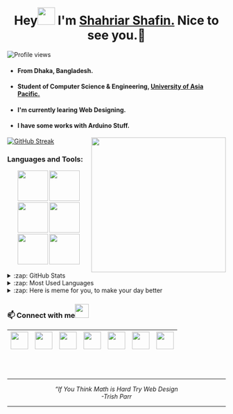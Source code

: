<h1 align="center">Hey<img src="https://raw.githubusercontent.com/ShahriarShafin/ShahriarShafin/main/Assets/hi.gif" width="40px"/> I'm <a href="https://shahriarshafin.me/">Shahriar Shafin.</a> Nice to see you.🤗</h1>


 ![Profile views](https://gpvc.arturio.dev/ShahriarShafin?v=3)

- #### From Dhaka, Bangladesh.
- #### Student of Computer Science & Engineering, <a href="https://www.uap-bd.edu/">University of Asia Pacific.</a>
- #### I'm currently learing Web Designing.
- #### I have some works with Arduino Stuff.<br>
<p>
 <img align="right" src="https://raw.githubusercontent.com/ShahriarShafin/ShahriarShafin/main/Assets/programmer.gif" width="310px alt="programmergif">
</p>

 [![GitHub Streak](https://github-readme-streak-stats.herokuapp.com/?user=ShahriarShafin&theme=tokyonight_duo)](https://github.com/DenverCoder1/github-readme-streak-stats)

 ### Languages and Tools:
 
<p align="center">
  <img src="https://raw.githubusercontent.com/ShahriarShafin/ShahriarShafin/main/Assets/html.gif" width="70">
  <img src="https://raw.githubusercontent.com/ShahriarShafin/ShahriarShafin/main/Assets/css.gif" width="70">
  <img src="https://media3.giphy.com/media/ln7z2eWriiQAllfVcn/200w.webp" width="70">
  <img src="https://raw.githubusercontent.com/ShahriarShafin/ShahriarShafin/main/Assets/bootstrap.gif" width="70">
  <img src="https://i.giphy.com/media/KzJkzjggfGN5Py6nkT/200.webp" width="70">
  <img src="https://i.giphy.com/media/IdyAQJVN2kVPNUrojM/200.webp" width="70">
</p>

<details>
  <summary>:zap: GitHub Stats</summary>

  <img align="left" alt="codeSTACKr's GitHub Stats" src="https://github-readme-stats.vercel.app/api?username=ShahriarShafin&show_icons=true&theme=merko" />

</details>

<details>
  <summary>:zap: Most Used Languages</summary>

  <img align="left" alt="codeSTACKr's GitHub Stats" src="https://github-readme-stats.vercel.app/api/top-langs/?username=ShahriarShafin&layout=compact" />

</details>

<details>
  <summary>:zap: Here is meme for you, to make your day better</summary>
(*PS: Refresh the page to see a new meme* :wink: )

<a href="https://github.com/ShahriarShafin"><img src='https://random-memer.herokuapp.com/' title="Meme" alt="Please refresh the page if the meme doesn't show up." height="350"></a>
</details>

 ### 📫 Connect with me<img src="https://raw.githubusercontent.com/ShahriarShafin/ShahriarShafin/main/Assets/handshake.gif" height="32px">
<a href="https://www.linkedin.com/in/tusharmit/"><img src="https://cdn2.iconfinder.com/data/icons/social-media-2285/512/1_Linkedin_unofficial_colored_svg-128.png" width="40"></a>|<a href="https://twitter.com/techy_tushar"><img src="https://cdn2.iconfinder.com/data/icons/social-media-2285/512/1_Twitter3_colored_svg-128.png" width="40"></a>|<a href="https://www.youtube.com/channel/UCRIV6ndalc_mfIdAN_T2sgA"><img src="https://cdn2.iconfinder.com/data/icons/social-media-2285/512/1_Youtube_colored_svg-128.png" width="40"></a>|<a href="https://www.facebook.com/tusharmit"><img src="https://cdn1.iconfinder.com/data/icons/social-media-2285/512/Colored_Facebook3_svg-128.png" width="40"></a>|<a href="mailto:chiragmittal.mittal@gmail.com"><img src="https://image.flaticon.com/icons/svg/281/281769.svg" width="40"></a>|<a href="https://www.instagram.com/techy.tushar"><img src="https://cdn2.iconfinder.com/data/icons/social-media-2285/512/1_Instagram_colored_svg_1-128.png" width="40"></a>|<a href="https://www.kaggle.com/techytushar/"><img src="https://www.vectorlogo.zone/logos/kaggle/kaggle-icon.svg" width="40"></a>
|--|--|--|--|--|--|--|

<br>
<br>

--- 

<p align="center">
   <i>
     “If You Think Math is Hard Try Web Design <br>
                                         -Trish Parr
  </i>
</p>       

---
